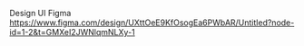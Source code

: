 Design UI Figma
https://www.figma.com/design/UXttOeE9KfOsogEa6PWbAR/Untitled?node-id=1-2&t=GMXeI2JWNlqmNLXy-1
